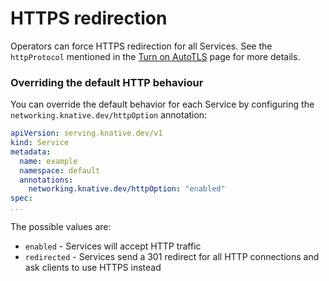 # HTTPS redirection

Operators can force HTTPS redirection for all Services. See the `httpProtocol` mentioned in the [Turn on AutoTLS](../../../serving/using-auto-tls.md) page for more details.

### Overriding the default HTTP behaviour

You can override the default behavior for each Service by configuring the `networking.knative.dev/httpOption` annotation:

```yaml
apiVersion: serving.knative.dev/v1
kind: Service
metadata:
  name: example
  namespace: default
  annotations:
    networking.knative.dev/httpOption: "enabled"
spec:
...
```

The possible values are:

 - `enabled` - Services will accept HTTP traffic
 - `redirected` - Services send a 301 redirect for all HTTP connections and ask clients to use HTTPS instead

